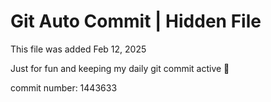 # Git Auto Commit | Hidden File

This file was added Feb 12, 2025

Just for fun and keeping my daily git commit active 🤪

commit number: 1443633
